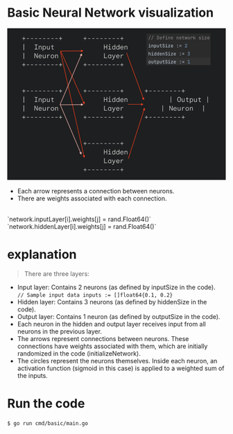 # Basic Neural Network visualization
![graph](../../images/basic_neural_visualization.png)

- Each arrow represents a connection between neurons.
- There are weights associated with each connection.
<br>
`network.inputLayer[i].weights[j] = rand.Float64()`
<br>
`network.hiddenLayer[i].weights[j] = rand.Float64()`

# explanation
> There are three layers:
- Input layer: Contains 2 neurons (as defined by inputSize in the code).
`	// Sample input data
  inputs := []float64{0.1, 0.2}`
- Hidden layer: Contains 3 neurons (as defined by hiddenSize in the code).
- Output layer: Contains 1 neuron (as defined by outputSize in the code).
- Each neuron in the hidden and output layer receives input from all neurons in the previous layer.
- The arrows represent connections between neurons. These connections have weights associated with them, which are initially randomized in the code (initializeNetwork).
- The circles represent the neurons themselves. Inside each neuron, an activation function (sigmoid in this case) is applied to a weighted sum of the inputs.

# Run the code
`$ go run cmd/basic/main.go`

